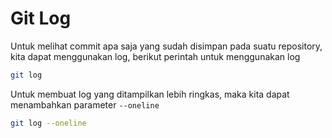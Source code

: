 # Git Log

Untuk melihat commit apa saja yang sudah disimpan pada suatu repository, kita dapat menggunakan log, berikut perintah untuk menggunakan log

```bash
git log
```

Untuk membuat log yang ditampilkan lebih ringkas, maka kita dapat menambahkan parameter `--oneline`

```bash
git log --oneline
```